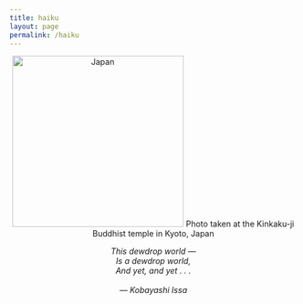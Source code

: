```yaml
---
title: haiku
layout: page
permalink: /haiku
---
```

<html lang="en">
<p align="center">
  <img src="https://arthurberberyan.github.io/assets/haikutrees.jpg" alt="Japan" width="300">
Photo taken at the Kinkaku-ji Buddhist temple in Kyoto, Japan
</p>

<p align="center">
<em>  This dewdrop world —<br>
  Is a dewdrop world,<br>
  And yet, and yet . . .<br><br>
  — Kobayashi Issa </em>
</p>
